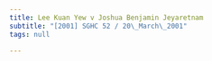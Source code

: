 ```yaml
---
title: Lee Kuan Yew v Joshua Benjamin Jeyaretnam
subtitle: "[2001] SGHC 52 / 20\_March\_2001"
tags: null

---
```


